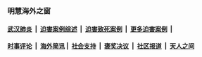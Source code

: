 
### 明慧海外之窗

####  [武汉肺炎](indexes/365.md?t=01300400) &nbsp;|&nbsp;  [迫害案例综述](indexes/328.md?t=01300400) &nbsp;|&nbsp; [迫害致死案例](indexes/277.md?t=01300400)  &nbsp;|&nbsp; [更多迫害案例](indexes/81.md?t=01300400)  &nbsp;|&nbsp; 
####  [时事评论](indexes/251.md?t=01300400) &nbsp;|&nbsp; [海外简讯](indexes/245.md?t=01300400)&nbsp;|&nbsp;  [社会支持](indexes/140.md?t=01300400) &nbsp;|&nbsp; [褒奖决议](indexes/282.md?t=01300400) &nbsp;|&nbsp; [社区报道](indexes/91.md?t=01300400)  &nbsp;|&nbsp; [天人之间](indexes/78.md?t=01300400) 

